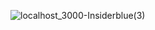 ![localhost_3000-Insiderblue(3)](https://github.com/user-attachments/assets/ec5a4421-e06f-4805-9469-e3a2adf5c9f6)
